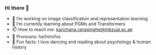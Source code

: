 ### Hi there 👋

<!--
**kahnchana/kahnchana** is a ✨ _special_ ✨ repository because its `README.md` (this file) appears on your GitHub profile.

- 🔭 I’m currently working on few-shot learning and representation learning
- 🌱 I’m currently learning about 
- 👯 I’m looking to collaborate on ...
- 🤔 I’m looking for help with ...
- 💬 Ask me about ...
- 📫 How to reach me: kahnchana@gmail.com
- 😄 Pronouns: he/him/his
- 👯 Fun fact: I love dancing

-->

- 🔭 I’m working on image classification and representation learning
- 🌱 I’m currently learning about PGMs and Transformers
- 📫 How to reach me: kanchana.ranasinghe@mbzuai.ac.ae
- 💬 Pronouns: he/him/his
- 👯 Fun facts: I love dancing and reading about psychology & human history 
